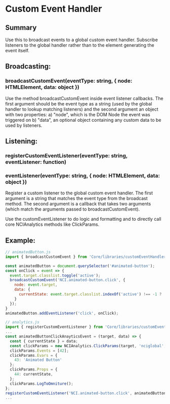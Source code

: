 # Custom Event Handler

## Summary
Use this to broadcast events to a global custom event handler. Subscribe listeners to the global handler rather than to the element generating the event itself.

## Broadcasting:
### broadcastCustomEvent(eventType: string, { node: HTMLElement, data: object })
Use the method broadcastCustomEvent inside event listener callbacks. The first argument should be the event type as a string (used by the global handler to lookup matching listeners) and the second argument an object with two properties: a) "node", which is the DOM Node the event was triggered on b) "data", an optional object containing any custom data to be used by listeners.

## Listening:
### registerCustomEventListener(eventType: string, eventListener: function)
### eventListener(eventType: string, { node: HTMLElement, data: object })
Register a custom listener to the global custom event handler. The first argument is a string that matches the event type from the broadcast method. The second argument is a callback that takes two arguments (which match the arguments passed to broadcastCustomEvent).

Use the customEventListener to do logic and formatting and to directly call core NCIAnalytics methods like ClickParams.

## Example:

```javascript
// animatedButton.js
import { broadcastCustomEvent } from 'Core/libraries/customEventHandler';

const animatedButton = document.querySelector('#animated-button');
const onClick = event => {
  event.target.classlist.toggle('active');
  broadcastCustomEvent('NCI.animated-button.click', {
    node: event.target,
    data: {
      currentState: event.target.classlist.indexOf('active') !== -1 ? 'active' : 'inactive'
    }
  });
}
animatedButton.addEventListener('click', onClick);
```

```javascript
// analytics.js
import { registerCustomEventListener } from 'Core/libraries/customEventHandler';
...
const animatedButtonClickAnayticsEvent = (target, data) => {
  const { currentState } = data;
  const clickParams = new NCIAnalytics.ClickParams(target, 'nciglobal', 'o', 'NCI.animated-button.click');
  clickParams.Events = [42];
  clickParams.Evars = {
    43: 'Animated Button'
  };
  clickParams.Props = {
    44: currentState,
  };
  clickParams.LogToOmniture();
};
registerCustomEventListener('NCI.animated-button.click', animatedButtonClickAnalyticsEvent);
...
```
